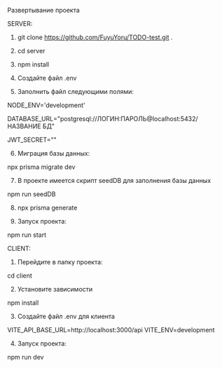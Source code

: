 Развертывание проекта

SERVER:

1) git clone https://github.com/FuyuYoru/TODO-test.git .

2) cd server

3) npm install

4) Создайте файл .env

5) Заполнить файл следующими полями:

NODE_ENV='development'

DATABASE_URL="postgresql://ЛОГИН:ПАРОЛЬ@localhost:5432/НАЗВАНИЕ БД"

JWT_SECRET=""

6) Миграция базы данных:

npx prisma migrate dev

7) В проекте имеется скрипт seedDB для заполнения базы данных

npm run seedDB


8) npx prisma generate

9) Запуск проекта: 

npm run start

CLIENT:

1) Перейдите в папку проекта:

cd client

2) Установите зависимости

npm install

3) Создайте файл .env для клиента

VITE_API_BASE_URL=http://localhost:3000/api
VITE_ENV=development

4) Запуск проекта:

npm run dev
